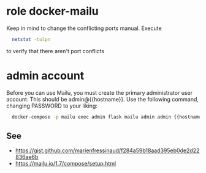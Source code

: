 # role docker-mailu

Keep in mind to change the conflicting ports manual.
Execute

```bash
  netstat -tulpn
```

to verify that there aren't port conflicts

# admin account

Before you can use Mailu, you must create the primary administrator user account. This should be admin@{{hostname}}. Use the following command, changing PASSWORD to your liking:

```bash
  docker-compose -p mailu exec admin flask mailu admin admin {{hostname}} PASSWORD
```

## See
- https://gist.github.com/marienfressinaud/f284a59b18aad395eb0de2d22836ae6b
- https://mailu.io/1.7/compose/setup.html
